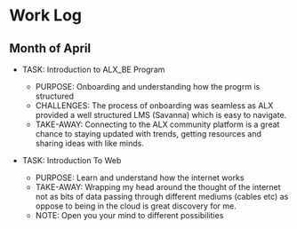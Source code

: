 <!-- Work Log to track my track my task and activities on weekly basis -->

<!-- 
Template:
Week of the Month
    - Task
       -   Purpose of the task
       -   Bugs / Challenges
       -   Breakthrough
       -   Take away
       -   Note: [Optional] 
 -->

 # Work Log

 ## Month of April
 -  TASK: Introduction to ALX_BE Program
    -   PURPOSE: Onboarding and understanding how the progrm is structured
    -   CHALLENGES: The process of onboarding was seamless as ALX provided a well structured LMS (Savanna) which is easy to navigate.
    -   TAKE-AWAY: Connecting to the ALX community platform is a great chance to staying updated with trends, getting resources and sharing ideas with like minds.

 -  TASK: Introduction To Web
    -   PURPOSE: Learn and understand how the internet works
    -   TAKE-AWAY: Wrapping my head around the thought of the internet not as bits of data passing through different mediums (cables etc) as oppose to being in the cloud is great discovery for me. 
    -   NOTE: Open you your mind to different possibilities

 
